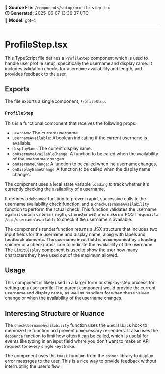**📄 Source File:** `/components/setup/profile-step.tsx`  
**🕒 Generated:** 2025-06-07 13:36:37 UTC  
**🤖 Model:** gpt-4

---

# ProfileStep.tsx

This TypeScript file defines a `ProfileStep` component which is used to handle user profile setup, specifically the username and display name. It includes validation checks for username availability and length, and provides feedback to the user.

## Exports

The file exports a single component, `ProfileStep`.

### `ProfileStep`

This is a functional component that receives the following props:

- `username`: The current username.
- `usernameAvailable`: A boolean indicating if the current username is available.
- `displayName`: The current display name.
- `onUsernameAvailableChange`: A function to be called when the availability of the username changes.
- `onUsernameChange`: A function to be called when the username changes.
- `onDisplayNameChange`: A function to be called when the display name changes.

The component uses a local state variable `loading` to track whether it's currently checking the availability of a username.

It defines a `debounce` function to prevent rapid, successive calls to the username availability check function, and a `checkUsernameAvailability` function to perform the actual check. This function validates the username against certain criteria (length, character set) and makes a POST request to `/api/username/available` to check if the username is available.

The component's render function returns a JSX structure that includes two input fields for the username and display name, along with labels and feedback elements. The username input field is accompanied by a loading spinner or a check/cross icon to indicate the availability of the username. The `LimitDisplay` component is used to show the user how many characters they have used out of the maximum allowed.

## Usage

This component is likely used in a larger form or step-by-step process for setting up a user profile. The parent component would provide the current username and display name, as well as handlers for when these values change or when the availability of the username changes.

## Interesting Structure or Nuance

The `checkUsernameAvailability` function uses the `useCallback` hook to memoize the function and prevent unnecessary re-renders. It also uses the `debounce` function to limit how often it can be called, which is useful for events like typing in an input field where you don't want to make an API request for every single keystroke.

The component uses the `toast` function from the `sonner` library to display error messages to the user. This is a nice way to provide feedback without interrupting the user's flow.